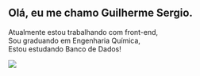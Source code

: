 ## Olá, eu me chamo Guilherme Sergio.

Atualmente estou trabalhando com front-end,<br>
Sou graduando em Engenharia Química,<br>
Estou estudando Banco de Dados!

<img src="https://cdn.jsdelivr.net/gh/devicons/devicon/icons/javascript/javascript-original.svg" />

